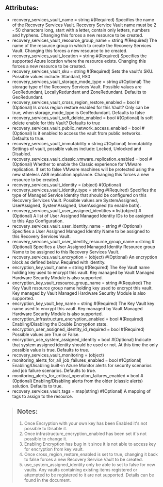 ## Attributes:
- recovery_services_vault_name                               = string    #(Required) Specifies the name of the Recovery Services Vault. Recovery Service Vault name must be 2 - 50 characters long, start with a letter, contain only letters, numbers and hyphens. Changing this forces a new resource to be created.
- recovery_services_vault_resource_group_name                = string    #(Required) The name of the resource group in which to create the Recovery Services Vault. Changing this forces a new resource to be created.
- recovery_services_vault_location                           = string    #(Required) Specifies the supported Azure location where the resource exists. Changing this forces a new resource to be created.
- recovery_services_vault_sku                                = string    #(Required) Sets the vault's SKU. Possible values include: Standard, RS0
- recovery_services_vault_storage_mode_type                  = string    #(Optional) The storage type of the Recovery Services Vault. Possible values are GeoRedundant, LocallyRedundant and ZoneRedundant. Defaults to GeoRedundant.
- recovery_services_vault_cross_region_restore_enabled       = bool      #(Optional) Is cross region restore enabled for this Vault? Only can be true, when storage_mode_type is GeoRedundant. Defaults to false
- recovery_services_vault_soft_delete_enabled                = bool      #(Optional) Is soft delete enable for this Vault? Defaults to true
- recovery_services_vault_public_network_access_enabled      = bool      #(Optional) Is it enabled to access the vault from public networks. Defaults to true.
- recovery_services_vault_immutability                       = string    #(Optional) Immutability Settings of vault, possible values include: Locked, Unlocked and Disabled.
- recovery_services_vault_classic_vmware_replication_enabled = bool      #(Optional) Whether to enable the Classic experience for VMware replication. If set to false VMware machines will be protected using the new stateless ASR replication appliance. Changing this forces a new resource to be created.
- recovery_services_vault_identity = (object)                            #(Optional)
- recovery_services_vault_identity_type = string                       #(Required) Specifies the type of Managed Service Identity that should be configured on this Recovery Services Vault. Possible values are SystemAssigned, UserAssigned, SystemAssigned, UserAssigned (to enable both).
- recovery_services_vault_user_assigned_identities = list(object)     #(Optional) A list of User Assigned Managed Identity IDs to be assigned to this App Configuration.
- recovery_services_vault_user_identity_name                = string # (Optional) Specifies a User Assigned Managed Identity Name to be assigned to this Recovery Services Vault.
- recovery_services_vault_user_identity_resource_group_name = string # (Optional) Specifies a User Assigned Managed Identity Resource group Name to be assigned to this Recovery Services Vault.
- recovery_services_vault_encryption = (object)            #(Optional) An encryption block as defined below. Required with identity.
- encryption_key_vault_name                     = string #(Required) The Key Vault name holding key used to encrypt this vault. Key managed by Vault Managed Hardware Security Module is also supported.
- encryption_key_vault_resource_group_name      = string #(Required) The Key Vault resource group name holding key used to encrypt this vault. Key managed by Vault Managed Hardware Security Module is also supported.
-  encryption_key_vault_key_name                 = string #(Required) The Key Vault key name used to encrypt this vault. Key managed by Vault Managed Hardware Security Module is also supported.
- encryption_infrastructure_encryption_enabled  = bool   #(Required) Enabling/Disabling the Double Encryption state.
- encryption_user_assigned_identity_id_required = bool   #(Required) Possible values are True or False.
- encryption_use_system_assigned_identity       = bool   #(Optional) Indicate that system assigned identity should be used or not. At this time the only possible value is true. Defaults to true.
- recovery_services_vault_monitoring = (object)
- monitoring_alerts_for_all_job_failures_enabled            = bool #(Optional) Enabling/Disabling built-in Azure Monitor alerts for security scenarios and job failure scenarios. Defaults to true.
- monitoring_alerts_for_critical_operation_failures_enabled = bool #(Optional) Enabling/Disabling alerts from the older (classic alerts) solution. Defaults to true. 
- recovery_services_vault_tags = map(string) #(Optional) A mapping of tags to assign to the resource. 

>## Notes:
>1. Once Encryption with your own key has been Enabled it's not possible to Disable it.
>2. Once infrastructure_encryption_enabled has been set it's not possible to change it.
>3. Enabling Encryption has bug in it since it is not able to access key for encryption from key vault.
>4. Once cross_region_restore_enabled is set to true, changing it back to false forces a new Recovery Service Vault to be created.
>5. use_system_assigned_identity only be able to set to false for new vaults. Any vaults containing existing items registered or attempted to be registered to it are not supported. Details can be found in the document.